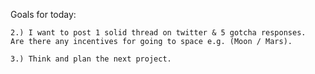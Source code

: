 Goals for today:
    
    2.) I want to post 1 solid thread on twitter & 5 gotcha responses.
    Are there any incentives for going to space e.g. (Moon / Mars).
    
    3.) Think and plan the next project.